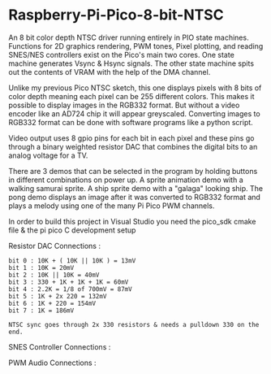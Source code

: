 # Raspberry-Pi-Pico-8-bit-NTSC
An 8 bit color depth NTSC driver running entirely in PIO state machines. Functions for 2D graphics rendering, PWM tones, Pixel plotting, and reading SNES/NES controllers exist on the Pico's main two cores. One state machine generates Vsync & Hsync signals. The other state machine spits out the contents of VRAM with the help of the DMA channel.

Unlike my previous Pico NTSC sketch, this one displays pixels with 8 bits of color depth meaning each pixel can be 255 different colors. This makes it possible to display images in the RGB332 format. But without a video encoder like an AD724 chip it will appear greyscaled. Converting images to RGB332 format can be done with software programs like a python script. 

Video output uses 8 gpio pins for each bit in each pixel and these pins go through a binary weighted resistor DAC that combines the digital bits to an analog voltage for a TV. 

There are 3 demos that can be selected in the program by holding buttons in different combinations on power up. A sprite animation demo with a walking samurai sprite. A ship sprite demo with a "galaga" looking ship. The pong demo displays an image after it was converted to RGB332 format and plays a melody using one of the many Pi Pico PWM channels.  

In order to build this project in Visual Studio you need the pico_sdk cmake file & the pi pico C development setup


Resistor DAC Connections :

    bit 0 : 10K + ( 10K || 10K ) = 13mV
    bit 1 : 10K = 20mV
    bit 2 : 10K || 10K = 40mV
    bit 3 : 330 + 1K + 1K + 1K = 60mV
    bit 4 : 2.2K = 1/8 of 700mV = 87mV
    bit 5 : 1K + 2x 220 = 132mV
    bit 6 : 1K + 220 = 154mV
    bit 7 : 1K = 186mV
    
    NTSC sync goes through 2x 330 resistors & needs a pulldown 330 on the end. 



SNES Controller Connections : 


PWM Audio Connections : 
